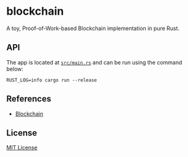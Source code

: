 # blockchain

A toy, Proof-of-Work-based Blockchain implementation in pure Rust.

## API

The app is located at [`src/main.rs`](src/main.rs) and can be run using the
command below:

```console
RUST_LOG=info cargo run --release
```

## References

- [Blockchain](https://en.wikipedia.org/wiki/Blockchain)

## License

[MIT License](LICENSE)
